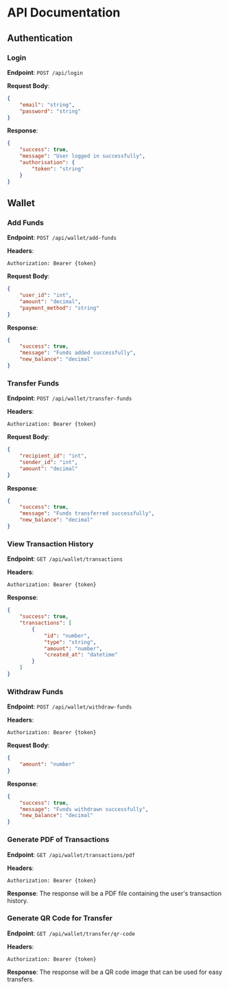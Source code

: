 # API Documentation

## Authentication


### Login

**Endpoint**: `POST /api/login`

**Request Body**:
```json
{
    "email": "string",
    "password": "string"
}
```

**Response**:
```json
{
    "success": true,
    "message": "User logged in successfully",
    "authorisation": {
        "token": "string"
    }
}
```

## Wallet

### Add Funds

**Endpoint**: `POST /api/wallet/add-funds`

**Headers**:
```http
Authorization: Bearer {token}
```

**Request Body**:
```json
{
    "user_id": "int",
    "amount": "decimal",
    "payment_method": "string"
}
```

**Response**:
```json
{
    "success": true,
    "message": "Funds added successfully",
    "new_balance": "decimal"
}
```

### Transfer Funds

**Endpoint**: `POST /api/wallet/transfer-funds`

**Headers**:
```http
Authorization: Bearer {token}
```

**Request Body**:
```json
{
    "recipient_id": "int",
    "sender_id": "int",
    "amount": "decimal"
}
```

**Response**:
```json
{
    "success": true,
    "message": "Funds transferred successfully",
    "new_balance": "decimal"
}
```

### View Transaction History

**Endpoint**: `GET /api/wallet/transactions`

**Headers**:
```http
Authorization: Bearer {token}
```

**Response**:
```json
{
    "success": true,
    "transactions": [
        {
            "id": "number",
            "type": "string",
            "amount": "number",
            "created_at": "datetime"
        }
    ]
}
```

### Withdraw Funds

**Endpoint**: `POST /api/wallet/withdraw-funds`

**Headers**:
```http
Authorization: Bearer {token}
```

**Request Body**:
```json
{
    "amount": "number"
}
```

**Response**:
```json
{
    "success": true,
    "message": "Funds withdrawn successfully",
    "new_balance": "decimal"
}
```

### Generate PDF of Transactions

**Endpoint**: `GET /api/wallet/transactions/pdf`

**Headers**:
```http
Authorization: Bearer {token}
```

**Response**:
The response will be a PDF file containing the user's transaction history.

### Generate QR Code for Transfer

**Endpoint**: `GET /api/wallet/transfer/qr-code`

**Headers**:
```http
Authorization: Bearer {token}
```

**Response**:
The response will be a QR code image that can be used for easy transfers.
